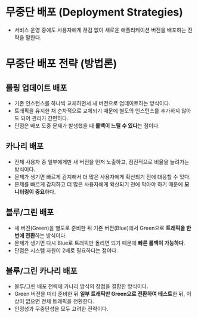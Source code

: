 # 무중단 배포 (Deployment Strategies)

- 서비스 운영 중에도 사용자에게 끊김 없이 새로운 애플리케이션 버전을 배포하는 전략을 말한다.

# 무중단 배포 전략 (방법론)

## 롤링 업데이트 배포

- 기존 인스턴스를 하나씩 교체하면서 새 버전으로 업데이트하는 방식이다.
- 트래픽을 유지한 채 순차적으로 교체되기 때문에 별도의 인스턴스를 추가하지 않아도 되어 관리가 간편하다.
- 단점은 배포 도중 문제가 발생했을 때 **롤백이 느릴 수 있다**는 점이다.

## 카나리 배포

- 전체 사용자 중 일부에게만 새 버전을 먼저 노출하고, 점진적으로 비율을 늘려가는 방식이다.
- 문제가 생기면 빠르게 감지해서 더 많은 사용자에게 확산되기 전에 대응할 수 있다.
- 문제를 빠르게 감지하고 더 많은 사용자에게 확산되기 전에 막아야 하기 때문에 **모니터링이 중요**하다.

## 블루/그린 배포

- 새 버전(Green)을 별도로 준비한 뒤 기존 버전(Blue)에서 Green으로 **트래픽을 한 번에 전환**하는 방식이다.
- 문제가 생기면 다시 Blue로 트래픽만 돌리면 되기 때문에 **빠른 롤백이 가능하다**.
- 단점은 시스템 자원이 2배로 필요하다는 점이다.

## 블루/그린 카나리 배포

- 블루/그린 배포 전략에 카나리 방식의 장점을 결합한 방식이다.
- Green 버전을 미리 준비한 뒤 **일부 트래픽만 Green으로 전환하여 테스트**한 뒤, 이상이 없으면 전체 트래픽을 전환한다.
- 안정성과 무중단성을 모두 고려한 전략이다.
